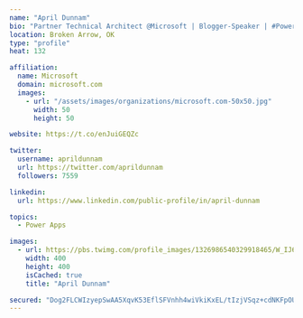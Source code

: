 ```yaml
---
name: "April Dunnam"
bio: "Partner Technical Architect @Microsoft | Blogger-Speaker | #PowerApps, #PowerAutomate, #Office365, #SharePoint | #WIT | #Karaoke Queen"
location: Broken Arrow, OK
type: "profile"
heat: 132

affiliation:
  name: Microsoft
  domain: microsoft.com
  images:
    - url: "/assets/images/organizations/microsoft.com-50x50.jpg"
      width: 50
      height: 50

website: https://t.co/enJuiGEQZc

twitter:
  username: aprildunnam
  url: https://twitter.com/aprildunnam
  followers: 7559

linkedin:
  url: https://www.linkedin.com/public-profile/in/april-dunnam

topics:
  - Power Apps

images:
  - url: https://pbs.twimg.com/profile_images/1326986540329918465/W_IJ6Ih2_400x400.jpg
    width: 400
    height: 400
    isCached: true
    title: "April Dunnam"

secured: "Dog2FLCWIzyepSwAA5XqvK53EflSFVnhh4wiVkiKxEL/tIzjVSqz+cdNKFpOUCxSNFD6LmkPeIgNr9mF3CBQeyWqYanVcvgyyPOyPo5LAKTPocByulqTzWEVTdr7GAbkTEw9J2afxmg8H5o50DPpUKsl+4BbL0QbSUYZfQqrJOVMRvRR8pcV+P8qCmg1stTTfOxGgZJZV9RgiGQACXFNO6TT+H7ZJpsxitim3hxKIf15GZohP4epdXwnnPIwAPec7Ntm9usBFYc2SlN3vaOc5aYfMscx6ZwPz7LpMx1YlTACBJQSaXYrm3wJ90NNPHenqGt6rT11mQajBRj06J5HYSm06+c27UUQkpg0bQzdSWPiZ7j4AKwNnar8KSumoZq3epd98wpyiG20Gj5UrSjPZI3uTGxTG2Mu3uXSpMhQWOw=;jw8iXlUfaO1XGmfCpdGu8Q=="
---
```



